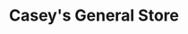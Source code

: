 ---
title: "Casey's General Store"
url: /fargo/caseys-general-store-25th-street-south/
shop: Lebensmittel
---